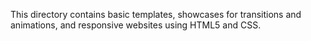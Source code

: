 This directory contains basic templates, showcases for transitions and animations, and responsive websites using HTML5 and CSS.
